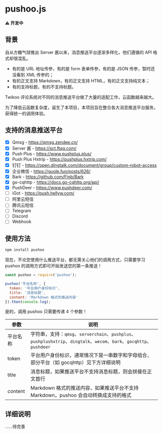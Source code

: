 # pushoo.js

**⚠ 开发中**

## 背景

自从方糖气球推出 Server 酱以来，消息推送平台逐渐多样化，他们遵循的 API 格式却很混乱。

* 有的是 URL 地址传参，有的是 form 表单传参，有的是 JSON 传参，暂时还没看到 XML 传参的；
* 有的正文支持 Markdown，有的正文支持 HTML，有的正文支持纯文本；
* 有的支持标题，有的不支持标题。

Twikoo 评论系统对不同的消息推送平台做了大量的适配工作，云函数越来越大。

为了降低云函数复杂度，诞生了本项目，本项目旨在整合各大消息推送平台服务，获得统一的调用体验。

## 支持的消息推送平台

- [x] Qmsg - https://qmsg.zendee.cn/
- [x] Server 酱 - https://sct.ftqq.com/
- [x] Push Plus - https://www.pushplus.plus/
- [x] Push Plus Hxtrip - https://pushplus.hxtrip.com/
- [x] 钉钉 - https://open.dingtalk.com/document/group/custom-robot-access
- [x] 企业微信 - https://guole.fun/posts/626/
- [x] Bark - https://github.com/Finb/Bark
- [x] go-cqhttp - https://docs.go-cqhttp.org/api/
- [x] PushDeer - https://www.pushdeer.com/
- [ ] iGot - https://push.hellyw.com/
- [ ] 阿里云短信
- [ ] 腾讯云短信
- [ ] Telegram
- [ ] Discord
- [ ] Webhook

## 使用方法

```bash
npm install pushoo
```

现在，不论您使用什么推送平台，都无需关心他们的调用方式，只需要学习 pushoo 的调用方式即可开始发送您的第一条推送！

```js
const pushoo = require('pushoo');

pushoo('平台名称', {
  token: '平台用户身份标识',
  title: '消息标题',
  content: 'Markdown 格式的推送内容'
}).then(console.log);
```

是的，调用 pushoo 只需要传递 4 个参数！

| 参数 | 说明 |
| ---- | ---- |
| 平台名称 | 字符串，支持：`qmsg`、`serverchain`、`pushplus`、`pushplushxtrip`、`dingtalk`、`wecom`、`bark`、`gocqhttp`、`pushdeer` |
| token | 平台用户身份标识，通常情况下是一串数字和字母组合，部分平台（如 gocqhttp）见下方详细说明 |
| title | 消息标题，如果推送平台不支持消息标题，则会拼接在正文首行 |
| content | Markdown 格式的推送内容，如果推送平台不支持 Markdown，pushoo 会自动转换成支持的格式 |

## 详细说明

……待完善
